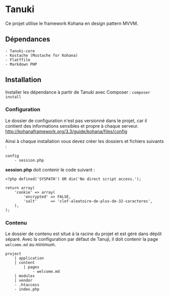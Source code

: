 # Tanuki

Ce projet utilise le framework Kohana en design pattern MVVM.

## Dépendances

	- Tanuki-core
	- Kostache (Mustache for Kohana)
	- Flatffile
	- Markdown PHP

## Installation

Installer les dépendance à partir de Tanuki avec Composer : `composer install`

### Configuration

Le dossier de configuration n'est pas versionné dans le projet, car il contient des informations sensibles et propre à chaque serveur.
http://kohanaframework.org/3.3/guide/kohana/files/config

Ainsi à chaque installation vous devez créer les dossiers et fichiers suivants : 

	config
		- session.php


**session.php** doit contenir le code suivant :

	<?php defined('SYSPATH') OR die('No direct script access.');

	return array(
		'cookie' => array(
			'encrypted' => FALSE,
			'salt'		=> 'clef-aleatoire-de-plus-de-32-caracteres',
		),
	);


### Contenu

Le dossier de contenu est situé à la racine du projet et est géré dans dépôt séparé. Avec la configuration par défaut de Tanuji, il doit contenir la page `welcome.md` au minimum.

	project
		| application
		| content
			| pages
				- welcome.md
		| modules
		| vendor
		- .htaccess
		- index.php

	